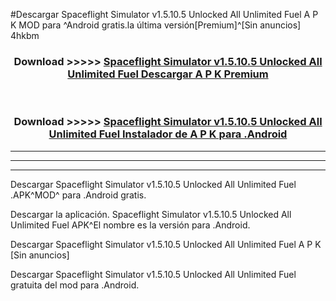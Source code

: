 #Descargar Spaceflight Simulator v1.5.10.5 Unlocked All Unlimited Fuel  A P K MOD para ^Android gratis.la última versión[Premium]^[Sin anuncios] 4hkbm



<div align="center">
<h3>Download >>>>> <a href="https://es-web.web.app/?es= Spaceflight Simulator v1.5.10.5 Unlocked All Unlimited Fuel ">Spaceflight Simulator v1.5.10.5 Unlocked All Unlimited Fuel  Descargar A P K Premium</a></h3><br>

<h3>Download >>>>> <a href="https://es-web.web.app/?es= Spaceflight Simulator v1.5.10.5 Unlocked All Unlimited Fuel ">Spaceflight Simulator v1.5.10.5 Unlocked All Unlimited Fuel  Instalador de A P K para .Android</a></h3>
</div>


----------------------------------------------------------

----------------------------------------------------------

----------------------------------------------------------

Descargar Spaceflight Simulator v1.5.10.5 Unlocked All Unlimited Fuel  .APK^MOD^ para .Android gratis.

Descargar la aplicación. Spaceflight Simulator v1.5.10.5 Unlocked All Unlimited Fuel  APK^El nombre es la versión para .Android.

Descargar Spaceflight Simulator v1.5.10.5 Unlocked All Unlimited Fuel  A P K [Sin anuncios]

Descargar Spaceflight Simulator v1.5.10.5 Unlocked All Unlimited Fuel  gratuita del mod para .Android.